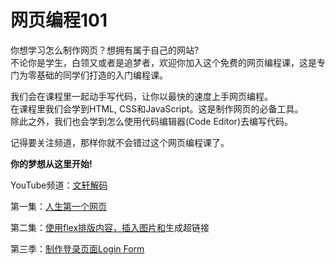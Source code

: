 # 网页编程101

你想学习怎么制作网页？想拥有属于自己的网站?  
不论你是学生，白领又或者是追梦者，欢迎你加入这个免费的网页编程课，这是专门为零基础的同学们打造的入门编程课。  

我们会在课程里一起动手写代码，让你以最快的速度上手网页编程。  
在课程里我们会学到HTML, CSS和JavaScript。这是制作网页的必备工具。  
除此之外，我们也会学到怎么使用代码编辑器(Code Editor)去编写代码。  

记得要关注频道，那样你就不会错过这个网页编程课了。  

**你的梦想从这里开始!**  

YouTube频道：[文轩解码](https://www.youtube.com/channel/UCUeyghhDd1AguJvxZHvc_jA)  


第一集：[人生第一个网页](https://bit.ly/3cHVUXw)

第二集：[使用flex排版内容，<img>插入图片和<a>生成超链接](https://bit.ly/3dVMLL7)

第三季：[制作登录页面Login Form](https://bit.ly/3ctQnTi)

